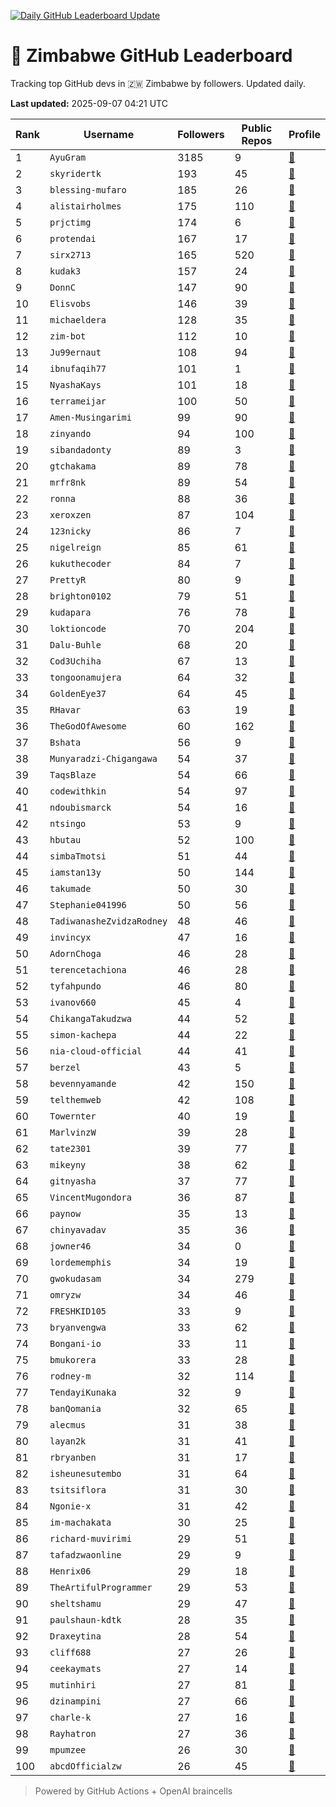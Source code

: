 [![Daily GitHub Leaderboard Update](https://github.com/bevennyamande/zim_leaderboard/actions/workflows/leaderboard.yml/badge.svg)](https://github.com/bevennyamande/zim_leaderboard/actions/workflows/leaderboard.yml)

# 🦍 Zimbabwe GitHub Leaderboard

Tracking top GitHub devs in 🇿🇼 Zimbabwe by followers. Updated daily.

<!-- START LEADERBOARD -->
**Last updated:** 2025-09-07 04:21 UTC  

| Rank | Username | Followers | Public Repos | Profile |
|------|----------|-----------|--------------|---------|
| 1 | `AyuGram` | 3185 | 9 | [🔗](https://github.com/AyuGram) |
| 2 | `skyridertk` | 193 | 45 | [🔗](https://github.com/skyridertk) |
| 3 | `blessing-mufaro` | 185 | 26 | [🔗](https://github.com/blessing-mufaro) |
| 4 | `alistairholmes` | 175 | 110 | [🔗](https://github.com/alistairholmes) |
| 5 | `prjctimg` | 174 | 6 | [🔗](https://github.com/prjctimg) |
| 6 | `protendai` | 167 | 17 | [🔗](https://github.com/protendai) |
| 7 | `sirx2713` | 165 | 520 | [🔗](https://github.com/sirx2713) |
| 8 | `kudak3` | 157 | 24 | [🔗](https://github.com/kudak3) |
| 9 | `DonnC` | 147 | 90 | [🔗](https://github.com/DonnC) |
| 10 | `Elisvobs` | 146 | 39 | [🔗](https://github.com/Elisvobs) |
| 11 | `michaeldera` | 128 | 35 | [🔗](https://github.com/michaeldera) |
| 12 | `zim-bot` | 112 | 10 | [🔗](https://github.com/zim-bot) |
| 13 | `Ju99ernaut` | 108 | 94 | [🔗](https://github.com/Ju99ernaut) |
| 14 | `ibnufaqih77` | 101 | 1 | [🔗](https://github.com/ibnufaqih77) |
| 15 | `NyashaKays` | 101 | 18 | [🔗](https://github.com/NyashaKays) |
| 16 | `terrameijar` | 100 | 50 | [🔗](https://github.com/terrameijar) |
| 17 | `Amen-Musingarimi` | 99 | 90 | [🔗](https://github.com/Amen-Musingarimi) |
| 18 | `zinyando` | 94 | 100 | [🔗](https://github.com/zinyando) |
| 19 | `sibandadonty` | 89 | 3 | [🔗](https://github.com/sibandadonty) |
| 20 | `gtchakama` | 89 | 78 | [🔗](https://github.com/gtchakama) |
| 21 | `mrfr8nk` | 89 | 54 | [🔗](https://github.com/mrfr8nk) |
| 22 | `ronna` | 88 | 36 | [🔗](https://github.com/ronna) |
| 23 | `xeroxzen` | 87 | 104 | [🔗](https://github.com/xeroxzen) |
| 24 | `123nicky` | 86 | 7 | [🔗](https://github.com/123nicky) |
| 25 | `nigelreign` | 85 | 61 | [🔗](https://github.com/nigelreign) |
| 26 | `kukuthecoder` | 84 | 7 | [🔗](https://github.com/kukuthecoder) |
| 27 | `PrettyR` | 80 | 9 | [🔗](https://github.com/PrettyR) |
| 28 | `brighton0102` | 79 | 51 | [🔗](https://github.com/brighton0102) |
| 29 | `kudapara` | 76 | 78 | [🔗](https://github.com/kudapara) |
| 30 | `loktioncode` | 70 | 204 | [🔗](https://github.com/loktioncode) |
| 31 | `Dalu-Buhle` | 68 | 20 | [🔗](https://github.com/Dalu-Buhle) |
| 32 | `Cod3Uchiha` | 67 | 13 | [🔗](https://github.com/Cod3Uchiha) |
| 33 | `tongoonamujera` | 64 | 32 | [🔗](https://github.com/tongoonamujera) |
| 34 | `GoldenEye37` | 64 | 45 | [🔗](https://github.com/GoldenEye37) |
| 35 | `RHavar` | 63 | 19 | [🔗](https://github.com/RHavar) |
| 36 | `TheGodOfAwesome` | 60 | 162 | [🔗](https://github.com/TheGodOfAwesome) |
| 37 | `Bshata` | 56 | 9 | [🔗](https://github.com/Bshata) |
| 38 | `Munyaradzi-Chigangawa` | 54 | 37 | [🔗](https://github.com/Munyaradzi-Chigangawa) |
| 39 | `TaqsBlaze` | 54 | 66 | [🔗](https://github.com/TaqsBlaze) |
| 40 | `codewithkin` | 54 | 97 | [🔗](https://github.com/codewithkin) |
| 41 | `ndoubismarck` | 54 | 16 | [🔗](https://github.com/ndoubismarck) |
| 42 | `ntsingo` | 53 | 9 | [🔗](https://github.com/ntsingo) |
| 43 | `hbutau` | 52 | 100 | [🔗](https://github.com/hbutau) |
| 44 | `simbaTmotsi` | 51 | 44 | [🔗](https://github.com/simbaTmotsi) |
| 45 | `iamstan13y` | 50 | 144 | [🔗](https://github.com/iamstan13y) |
| 46 | `takumade` | 50 | 30 | [🔗](https://github.com/takumade) |
| 47 | `Stephanie041996` | 50 | 56 | [🔗](https://github.com/Stephanie041996) |
| 48 | `TadiwanasheZvidzaRodney` | 48 | 46 | [🔗](https://github.com/TadiwanasheZvidzaRodney) |
| 49 | `invincyx` | 47 | 16 | [🔗](https://github.com/invincyx) |
| 50 | `AdornChoga` | 46 | 28 | [🔗](https://github.com/AdornChoga) |
| 51 | `terencetachiona` | 46 | 28 | [🔗](https://github.com/terencetachiona) |
| 52 | `tyfahpundo` | 46 | 80 | [🔗](https://github.com/tyfahpundo) |
| 53 | `ivanov660` | 45 | 4 | [🔗](https://github.com/ivanov660) |
| 54 | `ChikangaTakudzwa` | 44 | 52 | [🔗](https://github.com/ChikangaTakudzwa) |
| 55 | `simon-kachepa` | 44 | 22 | [🔗](https://github.com/simon-kachepa) |
| 56 | `nia-cloud-official` | 44 | 41 | [🔗](https://github.com/nia-cloud-official) |
| 57 | `berzel` | 43 | 5 | [🔗](https://github.com/berzel) |
| 58 | `bevennyamande` | 42 | 150 | [🔗](https://github.com/bevennyamande) |
| 59 | `telthemweb` | 42 | 108 | [🔗](https://github.com/telthemweb) |
| 60 | `Towernter` | 40 | 19 | [🔗](https://github.com/Towernter) |
| 61 | `MarlvinzW` | 39 | 28 | [🔗](https://github.com/MarlvinzW) |
| 62 | `tate2301` | 39 | 77 | [🔗](https://github.com/tate2301) |
| 63 | `mikeyny` | 38 | 62 | [🔗](https://github.com/mikeyny) |
| 64 | `gitnyasha` | 37 | 77 | [🔗](https://github.com/gitnyasha) |
| 65 | `VincentMugondora` | 36 | 87 | [🔗](https://github.com/VincentMugondora) |
| 66 | `paynow` | 35 | 13 | [🔗](https://github.com/paynow) |
| 67 | `chinyavadav` | 35 | 36 | [🔗](https://github.com/chinyavadav) |
| 68 | `jowner46` | 34 | 0 | [🔗](https://github.com/jowner46) |
| 69 | `lordememphis` | 34 | 19 | [🔗](https://github.com/lordememphis) |
| 70 | `gwokudasam` | 34 | 279 | [🔗](https://github.com/gwokudasam) |
| 71 | `omryzw` | 34 | 46 | [🔗](https://github.com/omryzw) |
| 72 | `FRESHKID105` | 33 | 9 | [🔗](https://github.com/FRESHKID105) |
| 73 | `bryanvengwa` | 33 | 62 | [🔗](https://github.com/bryanvengwa) |
| 74 | `Bongani-io` | 33 | 11 | [🔗](https://github.com/Bongani-io) |
| 75 | `bmukorera` | 33 | 28 | [🔗](https://github.com/bmukorera) |
| 76 | `rodney-m` | 32 | 114 | [🔗](https://github.com/rodney-m) |
| 77 | `TendayiKunaka` | 32 | 9 | [🔗](https://github.com/TendayiKunaka) |
| 78 | `banQomania` | 32 | 65 | [🔗](https://github.com/banQomania) |
| 79 | `alecmus` | 31 | 38 | [🔗](https://github.com/alecmus) |
| 80 | `layan2k` | 31 | 41 | [🔗](https://github.com/layan2k) |
| 81 | `rbryanben` | 31 | 17 | [🔗](https://github.com/rbryanben) |
| 82 | `isheunesutembo` | 31 | 64 | [🔗](https://github.com/isheunesutembo) |
| 83 | `tsitsiflora` | 31 | 30 | [🔗](https://github.com/tsitsiflora) |
| 84 | `Ngonie-x` | 31 | 42 | [🔗](https://github.com/Ngonie-x) |
| 85 | `im-machakata` | 30 | 25 | [🔗](https://github.com/im-machakata) |
| 86 | `richard-muvirimi` | 29 | 51 | [🔗](https://github.com/richard-muvirimi) |
| 87 | `tafadzwaonline` | 29 | 9 | [🔗](https://github.com/tafadzwaonline) |
| 88 | `Henrix06` | 29 | 18 | [🔗](https://github.com/Henrix06) |
| 89 | `TheArtifulProgrammer` | 29 | 53 | [🔗](https://github.com/TheArtifulProgrammer) |
| 90 | `sheltshamu` | 29 | 47 | [🔗](https://github.com/sheltshamu) |
| 91 | `paulshaun-kdtk` | 28 | 35 | [🔗](https://github.com/paulshaun-kdtk) |
| 92 | `Draxeytina` | 28 | 54 | [🔗](https://github.com/Draxeytina) |
| 93 | `cliff688` | 27 | 26 | [🔗](https://github.com/cliff688) |
| 94 | `ceekaymats` | 27 | 14 | [🔗](https://github.com/ceekaymats) |
| 95 | `mutinhiri` | 27 | 81 | [🔗](https://github.com/mutinhiri) |
| 96 | `dzinampini` | 27 | 66 | [🔗](https://github.com/dzinampini) |
| 97 | `charle-k` | 27 | 16 | [🔗](https://github.com/charle-k) |
| 98 | `Rayhatron` | 27 | 36 | [🔗](https://github.com/Rayhatron) |
| 99 | `mpumzee` | 26 | 30 | [🔗](https://github.com/mpumzee) |
| 100 | `abcdOfficialzw` | 26 | 45 | [🔗](https://github.com/abcdOfficialzw) |
<!-- END LEADERBOARD -->

> Powered by GitHub Actions + OpenAI braincells
